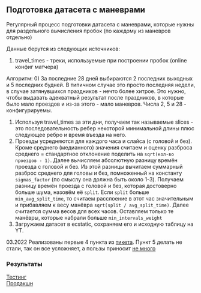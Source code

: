 Подготовка датасета с маневрами
---

Регулярный процесс подготовки датасета с маневрами, которые нужны для раздельного вычисления пробок (по каждому из маневров отдельно)

Данные берутся из следующих источников:
1) travel_times - треки, используемые при построении пробок (online конфиг матчера)

Алгоритм:
0) За последние 28 дней выбираются 2 последних выходных и 5 последних будней. В типичном случае это просто последняя недели, в случае затянувшихся праздников - нечто более хитрое. Это нужно, чтобы выдавать адекватный результат после праздников, в которые было мало проездов и из-за этого - мало маневров. Числа 2, 5 и 28 - конфигурируемы.
1) Используя travel_times за эти дни, получаем так называемые slices - это последовательность ребер некоторой минимальной длины плюс следующее ребро и время въезда на него.
2) Проезды усредняются для каждого часа и слайса (с головой и без). Кроме среднего (медианного) значения считаем и оценку разброса среднего = стандартное отклонение поделить на `sqrt(кол-во проездов - 1)`. Далее вычисляем абсолютную разницу времён проезда с головой и без. Из этой разницы вычитаем суммарный разброс среднего для головы и без, помноженный на константу `sigmas_factor` (по смыслу она должна быть около 1-3). Получаем разницу времён проезда с головой и без, которая достоверно больше шума, назовём её `split`. Если `split` больше `min_avg_split_time`, то считаем расслоение в этот час значительным и прибавляем к весу манёвра `sqrt(split / avg_split_time)`. Далее считается сумма весов для всех часов. Оставляем только те манёвры, которые набрали больше `min_intervals_weight`
3) Загружаем датасет в ecstatic, сохраняем его и исходную таблицу на YT.

03.2022
Реализованы первые 4 пункта из [тикета](https://st.yandex-team.ru/MAPSJAMS-3673#615b12d4d79e6d368ea7c92b).
Пункт 5 делать не стали, так он все усложняет, а пользы приносит [не много](https://st.yandex-team.ru/MAPSJAMS-4187#622f648b70c61b705efaaf8f)

### Результаты

[Тестинг](https://yt.yandex-team.ru/hahn/navigation?path=//home/maps/jams/testing/data/manoeuvres)  
[Продакшн](https://yt.yandex-team.ru/hahn/navigation?path=//home/maps/jams/production/data/manoeuvres)
